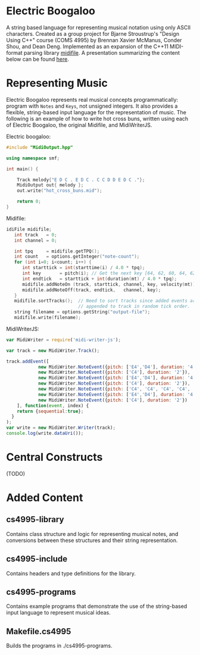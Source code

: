 # Electric Boogaloo
A string based language for representing musical notation using only ASCII characters. Created as a group project for Bjarne Stroustrup's "Design Using C++" course (COMS 4995) by Brennan Xavier McManus, Conder Shou, and Dean Deng. Implemented as an expansion of the C++11 MIDI-format parsing library [midifile](https://midifile.sapp.org/). A presentation summarizing the content below can be found [here](https://docs.google.com/presentation/d/1EE-DDxcoUErdAO15qPXVpA72CugJSXEge9kujGQXx34/edit?usp=sharing). 

# Representing Music 
Electric Boogaloo represents real musical concepts programmatically: program with `Notes` and `Keys`, not unsigned integers. It also provides a flexible, string-based input language for the representation of music. The following is an example of how to write hot cross buns, written using each of Electric Boogaloo, the original Midifile, and MidiWriterJS.

Electric boogaloo:
```cpp
#include "MidiOutput.hpp"

using namespace smf;

int main() {

    Track melody{"E D C . E D C . C C D D E D C ."};
    MidiOutput out{ melody };
    out.write("hot_cross_buns.mid");

    return 0;
}
```

Midifile:
```cpp
idiFile midifile;
   int track   = 0;
   int channel = 0;

   int tpq     = midifile.getTPQ();
   int count   = options.getInteger("note-count");
   for (int i=0; i<count; i++) {
      int starttick = int(starttime(i) / 4.0 * tpq);
      int key       = pitch(i); // Get the next key [64, 62, 60, 64, 62, 60 …] 
      int endtick   = starttick + int(duration(mt) / 4.0 * tpq);
      midifile.addNoteOn (track, starttick, channel, key, velocity(mt));
      midifile.addNoteOff(track, endtick,   channel, key);
   }
   midifile.sortTracks();  // Need to sort tracks since added events are
                           // appended to track in random tick order.
   string filename = options.getString("output-file");
   midifile.write(filename);
```
MidiWriterJS:
```js
var MidiWriter = require('midi-writer-js');

var track = new MidiWriter.Track();

track.addEvent([
			new MidiWriter.NoteEvent({pitch: ['E4','D4'], duration: '4'}),
			new MidiWriter.NoteEvent({pitch: ['C4'], duration: '2'}),
			new MidiWriter.NoteEvent({pitch: ['E4','D4'], duration: '4'}),
			new MidiWriter.NoteEvent({pitch: ['C4'], duration: '2'}),
			new MidiWriter.NoteEvent({pitch: ['C4', 'C4', 'C4', 'C4', 'D4', 'D4', 'D4', 'D4'], duration: '8'}),
			new MidiWriter.NoteEvent({pitch: ['E4','D4'], duration: '4'}),
			new MidiWriter.NoteEvent({pitch: ['C4'], duration: '2'})
	], function(event, index) {
    return {sequential:true};
  }
);
var write = new MidiWriter.Writer(track);
console.log(write.dataUri());

```

# Central Constructs 
(TODO)

# Added Content

## cs4995-library
Contains class structure and logic for representing musical notes, and conversions between these structures and their string representation. 
## cs4995-include
Contains headers and type definitions for the library. 
## cs4995-programs
Contains example programs that demonstrate the use of the string-based input language to represent musical ideas. 
## Makefile.cs4995
Builds the programs in ./cs4995-programs.
